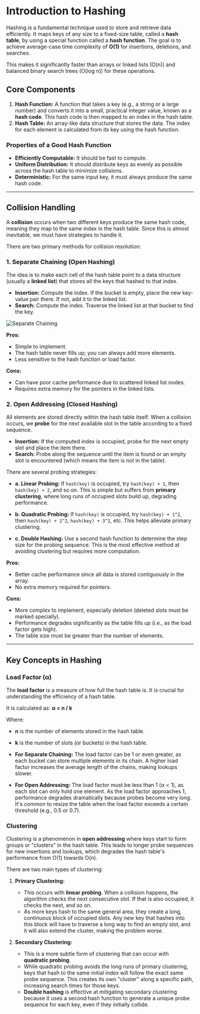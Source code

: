 # Introduction to Hashing

Hashing is a fundamental technique used to store and retrieve data efficiently. It maps keys of any size to a fixed-size table, called a **hash table**, by using a special function called a **hash function**. The goal is to achieve average-case time complexity of **O(1)** for insertions, deletions, and searches.

This makes it significantly faster than arrays or linked lists (O(n)) and balanced binary search trees (O(log n)) for these operations.

## Core Components

1.  **Hash Function:** A function that takes a key (e.g., a string or a large number) and converts it into a small, practical integer value, known as a **hash code**. This hash code is then mapped to an index in the hash table.
2.  **Hash Table:** An array-like data structure that stores the data. The index for each element is calculated from its key using the hash function.

### Properties of a Good Hash Function
-   **Efficiently Computable:** It should be fast to compute.
-   **Uniform Distribution:** It should distribute keys as evenly as possible across the hash table to minimize collisions.
-   **Deterministic:** For the same input key, it must always produce the same hash code.

---

## Collision Handling

A **collision** occurs when two different keys produce the same hash code, meaning they map to the same index in the hash table. Since this is almost inevitable, we must have strategies to handle it.

There are two primary methods for collision resolution:

### 1. Separate Chaining (Open Hashing)

The idea is to make each cell of the hash table point to a data structure (usually a **linked list**) that stores all the keys that hashed to that index. 

-   **Insertion:** Compute the index. If the bucket is empty, place the new key-value pair there. If not, add it to the linked list.
-   **Search:** Compute the index. Traverse the linked list at that bucket to find the key.

![Separate Chaining](https://media.geeksforgeeks.org/wp-content/uploads/20200722124355/Chaining-2.png)

**Pros:**
-   Simple to implement.
-   The hash table never fills up; you can always add more elements.
-   Less sensitive to the hash function or load factor.

**Cons:**
-   Can have poor cache performance due to scattered linked list nodes.
-   Requires extra memory for the pointers in the linked lists.

### 2. Open Addressing (Closed Hashing)

All elements are stored directly within the hash table itself. When a collision occurs, we **probe** for the next available slot in the table according to a fixed sequence.

-   **Insertion:** If the computed index is occupied, probe for the next empty slot and place the item there.
-   **Search:** Probe along the sequence until the item is found or an empty slot is encountered (which means the item is not in the table).

There are several probing strategies:

-   **a. Linear Probing:** If `hash(key)` is occupied, try `hash(key) + 1`, then `hash(key) + 2`, and so on. This is simple but suffers from **primary clustering**, where long runs of occupied slots build up, degrading performance.

-   **b. Quadratic Probing:** If `hash(key)` is occupied, try `hash(key) + 1^2`, then `hash(key) + 2^2`, `hash(key) + 3^2`, etc. This helps alleviate primary clustering.

-   **c. Double Hashing:** Use a second hash function to determine the step size for the probing sequence. This is the most effective method at avoiding clustering but requires more computation.

**Pros:**
-   Better cache performance since all data is stored contiguously in the array.
-   No extra memory required for pointers.

**Cons:**
-   More complex to implement, especially deletion (deleted slots must be marked specially).
-   Performance degrades significantly as the table fills up (i.e., as the load factor gets high).
-   The table size must be greater than the number of elements.

---

## Key Concepts in Hashing

### Load Factor (α)

The **load factor** is a measure of how full the hash table is. It is crucial for understanding the efficiency of a hash table.

It is calculated as:
**α = n / k**

Where:
-   **n** is the number of elements stored in the hash table.
-   **k** is the number of slots (or buckets) in the hash table.

-   **For Separate Chaining:** The load factor can be 1 or even greater, as each bucket can store multiple elements in its chain. A higher load factor increases the average length of the chains, making lookups slower.
-   **For Open Addressing:** The load factor must be less than 1 (α < 1), as each slot can only hold one element. As the load factor approaches 1, performance degrades dramatically because probes become very long. It's common to resize the table when the load factor exceeds a certain threshold (e.g., 0.5 or 0.7).

### Clustering

Clustering is a phenomenon in **open addressing** where keys start to form groups or "clusters" in the hash table. This leads to longer probe sequences for new insertions and lookups, which degrades the hash table's performance from O(1) towards O(n).

There are two main types of clustering:

1.  **Primary Clustering:**
    -   This occurs with **linear probing**. When a collision happens, the algorithm checks the next consecutive slot. If that is also occupied, it checks the next, and so on.
    -   As more keys hash to the same general area, they create a long, continuous block of occupied slots. Any new key that hashes into this block will have to traverse a long way to find an empty slot, and it will also extend the cluster, making the problem worse.

2.  **Secondary Clustering:**
    -   This is a more subtle form of clustering that can occur with **quadratic probing**.
    -   While quadratic probing avoids the long runs of primary clustering, keys that hash to the same initial index will follow the exact same probe sequence. This creates its own "cluster" along a specific path, increasing search times for those keys.
    -   **Double hashing** is effective at mitigating secondary clustering because it uses a second hash function to generate a unique probe sequence for each key, even if they initially collide.